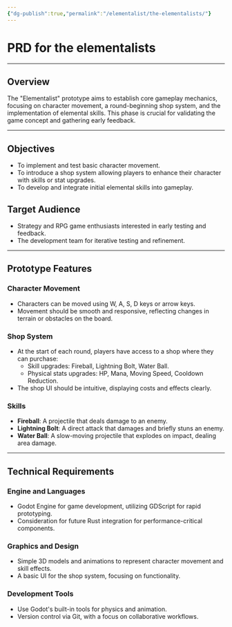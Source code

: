 ```yaml
---
{"dg-publish":true,"permalink":"/elementalist/the-elementalists/"}
---
```


# PRD for the elementalists
---

## **Overview**

The "Elementalist" prototype aims to establish core gameplay mechanics, focusing on character movement, a round-beginning shop system, and the implementation of elemental skills. This phase is crucial for validating the game concept and gathering early feedback.

---

## **Objectives**

- To implement and test basic character movement.
- To introduce a shop system allowing players to enhance their character with skills or stat upgrades.
- To develop and integrate initial elemental skills into gameplay.

## **Target Audience**

- Strategy and RPG game enthusiasts interested in early testing and feedback.
- The development team for iterative testing and refinement.

---
## **Prototype Features**

### **Character Movement**

- Characters can be moved using W, A, S, D keys or arrow keys.
- Movement should be smooth and responsive, reflecting changes in terrain or obstacles on the board.

### **Shop System**

- At the start of each round, players have access to a shop where they can purchase:
    - Skill upgrades: Fireball, Lightning Bolt, Water Ball.
    - Physical stats upgrades: HP, Mana, Moving Speed, Cooldown Reduction.
- The shop UI should be intuitive, displaying costs and effects clearly.

### **Skills**

- **Fireball**: A projectile that deals damage to an enemy.
- **Lightning Bolt**: A direct attack that damages and briefly stuns an enemy.
- **Water Ball**: A slow-moving projectile that explodes on impact, dealing area damage.

---
## **Technical Requirements**

### **Engine and Languages**

- Godot Engine for game development, utilizing GDScript for rapid prototyping.
- Consideration for future Rust integration for performance-critical components.

### **Graphics and Design**

- Simple 3D models and animations to represent character movement and skill effects.
- A basic UI for the shop system, focusing on functionality.

### **Development Tools**

- Use Godot's built-in tools for physics and animation.
- Version control via Git, with a focus on collaborative workflows.
